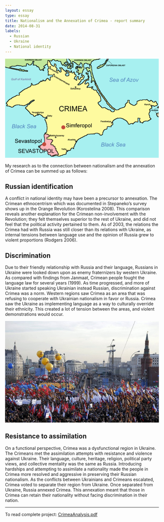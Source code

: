 ```yaml
---
layout: essay
type: essay
title: Nationalism and the Annexation of Crimea - report summary
date: 2014-08-31
labels:
  - Russian
  - Ukraine
  - National identity
---
```



<img class="ui small right spaced image" src="../images/Crimea_republic_map_2.png">

My research as to the connection between nationalism and the annexation of Crimea can be summed up as follows:

## Russian identification

A conflict in national identity may have been a precursor to annexation. The Crimean ethnocentrism which was documented in Stepaneko’s survey shows up in the Orange Revolution (Korostelina 2008).  This comparison reveals another explanation for the Crimean non-involvement with the Revolution; they felt themselves superior to the rest of Ukraine, and did not feel that the political activity pertained to them. As of 2003, the relations the Crimea had with Russia was still closer than its relations with Ukraine, as internal tensions between language use and the opinion of Russia grew to violent proportions (Rodgers 2006). 

## Discrimination

Due to their friendly relationship with Russia and their language, Russians in Ukraine were looked down upon as enemy fraternizers by western Ukraine. As compared with findings from Janmaat, Crimean people fought the language law for several years (1999). As time progressed, and more of Ukraine started speaking Ukrainian instead Russian, discrimination against Crimea was a norm. Western regions saw Crimea as an area that was refusing to cooperate with Ukrainian nationalism in favor or Russia. Crimea saw the Ukraine as implementing language as a way to culturally override their ethnicity. This created a lot of tension between the areas, and violent demonstrations would occur. 

<img class="ui small right spaced image" src="../images/Crimea_Miting_620.jpg">

## Resistance to assimilation

On a functional perspective, Crimea was a dysfunctional region in Ukraine. The Crimeans met the assimilation attempts with resistance and violence against Ukraine. Their language, culture, heritage, religion, political party views, and collective mentality was the same as Russia. Introducing hardships and attempting to assimilate a nationality made the people in Crimea more resolved and aggressive in preserving their Russian nationalism. As the conflicts between Ukrainians and Crimeans escalated, Crimea voted to separate their region from Ukraine. Once separated from Ukraine, Russia annexed Crimea. This annexation meant that those in Crimea can retain their nationality without facing discrimination in their nation.

<hr>

To read complete project: <a href="https://github.com/kodayv/Analysis/blob/master/CrimeaAnalysis.pdf"><i class="large github icon "></i>CrimeaAnalysis.pdf</a>
